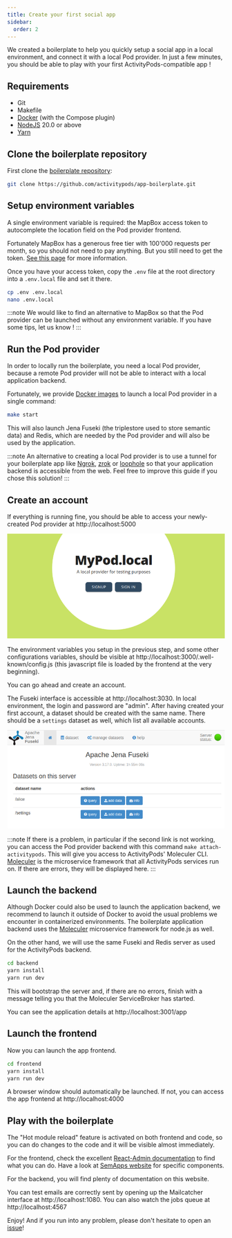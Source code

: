 ```yaml
---
title: Create your first social app
sidebar:
  order: 2
---
```


We created a boilerplate to help you quickly setup a social app in a local environment, and connect it with a local Pod provider. In just a few minutes, you should be able to play with your first ActivityPods-compatible app !

## Requirements

- Git
- Makefile
- [Docker](https://docs.docker.com/engine/install/) (with the Compose plugin)
- [NodeJS](https://nodejs.org) 20.0 or above
- [Yarn](https://yarnpkg.com/)

## Clone the boilerplate repository

First clone the [boilerplate repository](https://github.com/activitypods/app-boilerplate):

```bash
git clone https://github.com/activitypods/app-boilerplate.git
```

## Setup environment variables

A single environment variable is required: the MapBox access token to autocomplete the location field on the Pod provider frontend.

Fortunately MapBox has a generous free tier with 100'000 requests per month, so you should not need to pay anything. But you still need to get the token. [See this page](https://docs.mapbox.com/help/getting-started/access-tokens/) for more information.

Once you have your access token, copy the `.env` file at the root directory into a `.env.local` file and set it there.

```bash
cp .env .env.local
nano .env.local
```

:::note
We would like to find an alternative to MapBox so that the Pod provider can be launched without any environment variable. If you have some tips, let us know !
:::

## Run the Pod provider

In order to locally run the boilerplate, you need a local Pod provider, because a remote Pod provider will not be able to interact with a local application backend.

Fortunately, we provide [Docker images](https://hub.docker.com/orgs/activitypods/repositories) to launch a local Pod provider in a single command:

```bash
make start
```

This will also launch Jena Fuseki (the triplestore used to store semantic data) and Redis, which are needed by the Pod provider and will also be used by the application.

:::note
An alternative to creating a local Pod provider is to use a tunnel for your boilerplate app like [Ngrok](https://ngrok.com/), [zrok](https://zrok.io/) or [loophole](https://loophole.cloud/docs/guides/expose) so that your application backend is accessible from the web. Feel free to improve this guide if you chose this solution!
:::

## Create an account

If everything is running fine, you should be able to access your newly-created Pod provider at http://localhost:5000

![](../../../assets/local-pod-provider.png)

The environment variables you setup in the previous step, and some other configurations variables, should be visible at http://localhost:3000/.well-known/config.js (this javascript file is loaded by the frontend at the very beginning).

You can go ahead and create an account.

The Fuseki interface is accessible at http://localhost:3030. In local environment, the login and password are "admin". After having created your first account, a dataset should be created with the same name. There should be a `settings` dataset as well, which list all available accounts.

![](../../../assets/local-fuseki-front.png)

:::note
If there is a problem, in particular if the second link is not working, you can access the Pod provider backend with this command `make attach-activitypods`. This will give you access to ActivityPods' Moleculer CLI. [Moleculer](https://moleculer.services/) is the microservice framework that all ActivityPods services run on. If there are errors, they will be displayed here.
:::

## Launch the backend

Although Docker could also be used to launch the application backend, we recommend to launch it outside of Docker to avoid the usual problems we encounter in containerized environments.
The boilerplate application backend uses the [Moleculer](https://moleculer.services/) microservice framework for node.js as well.

On the other hand, we will use the same Fuseki and Redis server as used for the ActivityPods backend.

```bash
cd backend
yarn install
yarn run dev
```

This will bootstrap the server and, if there are no errors, finish with a message telling you that the Moleculer ServiceBroker has started.

You can see the application details at http://localhost:3001/app

## Launch the frontend

Now you can launch the app frontend.

```bash
cd frontend
yarn install
yarn run dev
```

A browser window should automatically be launched. If not, you can access the app frontend at http://localhost:4000

## Play with the boilerplate

The "Hot module reload" feature is activated on both frontend and code, so you can do changes to the code and it will be visible almost immediately.

For the frontend, check the excellent [React-Admin documentation](https://marmelab.com/react-admin/Readme.html) to find what you can do. Have a look at [SemApps website](https://semapps.org/docs/frontend) for specific components.

For the backend, you will find plenty of documentation on this website.

You can test emails are correctly sent by opening up the Mailcatcher interface at http://localhost:1080. You can also watch the jobs queue at http://localhost:4567

Enjoy! And if you run into any problem, please don't hesitate to open an [issue](https://github.com/activitypods/activitypods/issues)!
